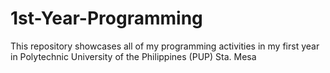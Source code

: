# 1st-Year-Programming
This repository showcases all of my programming activities in my first year in Polytechnic University of the Philippines (PUP) Sta. Mesa
